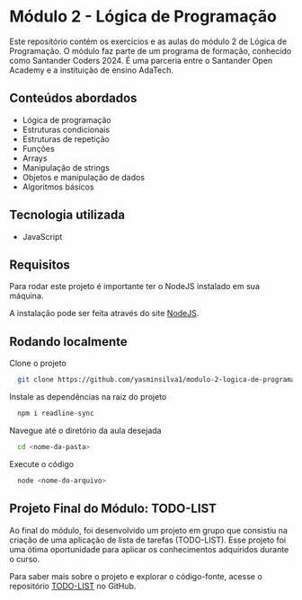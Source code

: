 
# Módulo 2 - Lógica de Programação

Este repositório contém os exercícios e as aulas do módulo 2 de Lógica de Programação.
O módulo faz parte de um programa de formação, conhecido como Santander Coders 2024. É uma parceria entre o Santander Open Academy e a instituição de ensino AdaTech.




## Conteúdos abordados

- Lógica de programação
- Estruturas condicionais
- Estruturas de repetição
- Funções
- Arrays
- Manipulação de strings
- Objetos e manipulação de dados
- Algoritmos básicos
## Tecnologia utilizada

- JavaScript
## Requisitos

Para rodar este projeto é importante ter o NodeJS instalado em sua máquina.

A instalação pode ser feita através do site [NodeJS](https://nodejs.org/pt).
## Rodando localmente

Clone o projeto

```bash
  git clone https://github.com/yasminsilva1/modulo-2-logica-de-programacao-adatech
```

Instale as dependências na raiz do projeto

```bash
  npm i readline-sync
```

Navegue até o diretório da aula desejada

```bash
  cd <nome-da-pasta>
```

Execute o código

```bash
  node <nome-do-arquivo>
```

## Projeto Final do Módulo: TODO-LIST

Ao final do módulo, foi desenvolvido um projeto em grupo que consistiu na criação de uma aplicação de lista de tarefas (TODO-LIST). Esse projeto foi uma ótima oportunidade para aplicar os conhecimentos adquiridos durante o curso.

Para saber mais sobre o projeto e explorar o código-fonte, acesse o repositório [TODO-LIST](https://github.com/xxwelldone/TODO-Santander) no GitHub.

